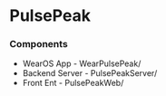 # PulsePeak

### Components
* WearOS App - WearPulsePeak/
* Backend Server - PulsePeakServer/
* Front Ent - PulsePeakWeb/

